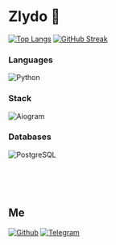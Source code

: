 <h1>Zlydo 👀</h1>

[![Top Langs](https://github-readme-stats.vercel.app/api?username=zlyd00&show_icons=true&icon_color=ffffff&theme=dark)](https://github.com/zlyd00) [![GitHub Streak](https://github-readme-streak-stats.herokuapp.com?user=zlyd00&theme=dark&card_width=500&background=151515&stroke=FFFFFF&fire=FFFFFF&ring=444444&currStreakNum=9F9F9F&currStreakLabel=FFFFFF)](https://git.io/streak-stats)


### Languages
![Python](https://img.shields.io/badge/-python-000000?style=for-the-badge&logo=python)

### Stack
![Aiogram](https://img.shields.io/badge/-aiogram-000000?style=for-the-badge&logo=telegram)

### Databases
![PostgreSQL](https://img.shields.io/badge/-postgresql-000000?style=for-the-badge&logo=postgresql)

<br />
<br />
<br />

## Me
[![Github](https://img.shields.io/badge/-GitHub-000000?style=for-the-badge&logo=GitHub)](https://github.com/zlyd00)
[![Telegram](https://img.shields.io/badge/-Telegram-000000?style=for-the-badge&logo=Telegram)](https://t.me/zlydo)
